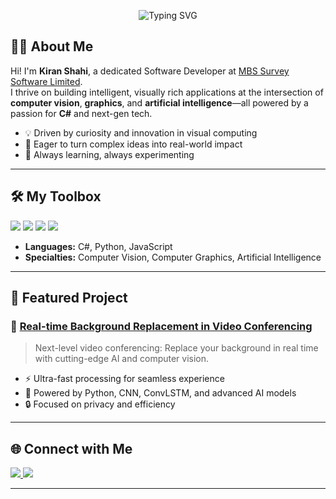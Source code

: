<!-- Banner or greeting -->
<p align="center">
  <img src="https://readme-typing-svg.demolab.com?font=Fira+Code&pause=1000&color=1F9AFF&center=true&vCenter=true&width=435&lines=Hello%2C+I'm+Kiran+Shahi!;Software+Developer+%7C+C%23+Enthusiast;Computer+Vision+%7C+Graphics+%7C+AI" alt="Typing SVG" />
</p>

## 👨‍💻 About Me

Hi! I'm **Kiran Shahi**, a dedicated Software Developer at [MBS Survey Software Limited](https://www.mbs-software.co.uk/).  
I thrive on building intelligent, visually rich applications at the intersection of **computer vision**, **graphics**, and **artificial intelligence**—all powered by a passion for **C#** and next-gen tech.

- 💡 Driven by curiosity and innovation in visual computing
- 🚀 Eager to turn complex ideas into real-world impact
- 🌱 Always learning, always experimenting

---

## 🛠️ My Toolbox

<p>
  <img src="https://img.shields.io/badge/C%23-239120?style=for-the-badge&logo=c-sharp&logoColor=white" />
  <img src="https://img.shields.io/badge/Computer%20Vision-FFB300?style=for-the-badge&logo=opencv&logoColor=white" />
  <img src="https://img.shields.io/badge/Computer%20Graphics-6DB33F?style=for-the-badge&logo=unity&logoColor=white" />
  <img src="https://img.shields.io/badge/AI-6F42C1?style=for-the-badge&logo=python&logoColor=white" />
</p>

- **Languages:** C#, Python, JavaScript  
- **Specialties:** Computer Vision, Computer Graphics, Artificial Intelligence

---

## 🚀 Featured Project

### 🎥 [Real-time Background Replacement in Video Conferencing](https://github.com/kiranshahi/Real-time-Background-replacement-in-Video-Conferencing)
> Next-level video conferencing: Replace your background in real time with cutting-edge AI and computer vision.

- ⚡ Ultra-fast processing for seamless experience  
- 🧠 Powered by Python, CNN, ConvLSTM, and advanced AI models  
- 🔒 Focused on privacy and efficiency

---

## 🌐 Connect with Me

<p>
  <a href="https://www.linkedin.com/in/kiranshahi/">
    <img src="https://img.shields.io/badge/LinkedIn-0077B5?style=for-the-badge&logo=linkedin&logoColor=white" />
  </a>
  <a href="https://kirans.me/">
    <img src="https://img.shields.io/badge/Website-222222?style=for-the-badge&logo=githubpages&logoColor=white" />
  </a>
</p>

---

<!--
**kiranshahi/kiranshahi** is a ✨ special ✨ repository because its README.md (this file) appears on your GitHub profile.
-->
